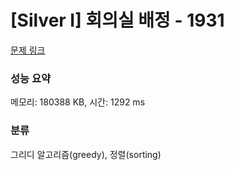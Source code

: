 # [Silver I] 회의실 배정 - 1931 

[문제 링크](https://www.acmicpc.net/problem/1931) 

### 성능 요약

메모리: 180388 KB, 시간: 1292 ms

### 분류

그리디 알고리즘(greedy), 정렬(sorting)

